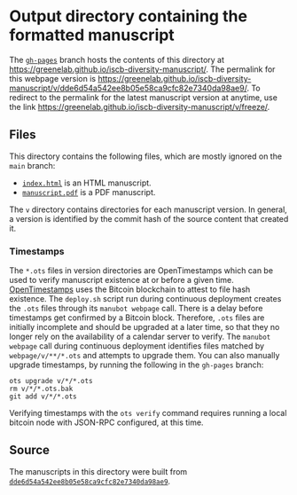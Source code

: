 # Output directory containing the formatted manuscript

The [`gh-pages`](https://github.com/greenelab/iscb-diversity-manuscript/tree/gh-pages) branch hosts the contents of this directory at <https://greenelab.github.io/iscb-diversity-manuscript/>.
The permalink for this webpage version is <https://greenelab.github.io/iscb-diversity-manuscript/v/dde6d54a542ee8b05e58ca9cfc82e7340da98ae9/>.
To redirect to the permalink for the latest manuscript version at anytime, use the link <https://greenelab.github.io/iscb-diversity-manuscript/v/freeze/>.

## Files

This directory contains the following files, which are mostly ignored on the `main` branch:

+ [`index.html`](index.html) is an HTML manuscript.
+ [`manuscript.pdf`](manuscript.pdf) is a PDF manuscript.

The `v` directory contains directories for each manuscript version.
In general, a version is identified by the commit hash of the source content that created it.

### Timestamps

The `*.ots` files in version directories are OpenTimestamps which can be used to verify manuscript existence at or before a given time.
[OpenTimestamps](https://opentimestamps.org/) uses the Bitcoin blockchain to attest to file hash existence.
The `deploy.sh` script run during continuous deployment creates the `.ots` files through its `manubot webpage` call.
There is a delay before timestamps get confirmed by a Bitcoin block.
Therefore, `.ots` files are initially incomplete and should be upgraded at a later time, so that they no longer rely on the availability of a calendar server to verify.
The `manubot webpage` call during continuous deployment identifies files matched by `webpage/v/**/*.ots` and attempts to upgrade them.
You can also manually upgrade timestamps, by running the following in the `gh-pages` branch:

```shell
ots upgrade v/*/*.ots
rm v/*/*.ots.bak
git add v/*/*.ots
```

Verifying timestamps with the `ots verify` command requires running a local bitcoin node with JSON-RPC configured, at this time.

## Source

The manuscripts in this directory were built from
[`dde6d54a542ee8b05e58ca9cfc82e7340da98ae9`](https://github.com/greenelab/iscb-diversity-manuscript/commit/dde6d54a542ee8b05e58ca9cfc82e7340da98ae9).
